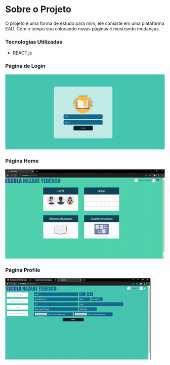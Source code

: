 # Sobre o Projeto

O projeto é uma forma de estudo para mim, ele consiste em uma plataforma EAD.
Com o tempo vou colocando novas páginas e mostrando mudanças.

### Tecnologias Utilizadas
 * REACT.js

### Página de Login
![alt text](public/PageLogin.png)

### Página Home
<p >
  <img  src="./public/PaginaHome.gif">
</p>

### Página Profile
<p >
  <img src="./public/PaginaProfile.gif">
</p>




